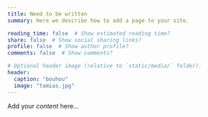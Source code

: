 ```yaml
---
title: Need to be written
summary: Here we describe how to add a page to your site.

reading_time: false  # Show estimated reading time?
share: false  # Show social sharing links?
profile: false  # Show author profile?
comments: false  # Show comments?

# Optional header image (relative to `static/media/` folder).
header:
  caption: "bouhou"
  image: "tamias.jpg"
---
```


Add your *content* here...
